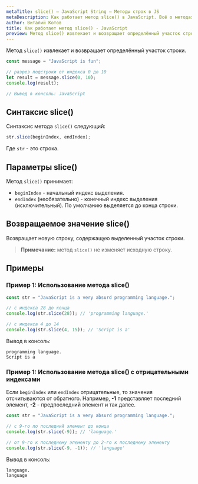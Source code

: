 ```yaml
---
metaTitle: slice() – JavaScript String – Методы строк в JS
metaDescription: Как работает метод slice() в JavaScript. Всё о методах работы со строками в JavaScript | База знаний PurpleSchool
author: Виталий Котов
title: Как работает метод slice() - JavaScript
preview: Метод slice() извлекает и возвращает определённый участок строки...
---
```


Метод `slice()` извлекает и возвращает определённый участок строки.

```javascript
const message = "JavaScript is fun";

// разрез подстроки от индекса 0 до 10
let result = message.slice(0, 10);
console.log(result);

// Вывод в консоль: JavaScript
```

## Синтаксис slice()

Синтаксис метода `slice()` следующий:

```javascript
str.slice(beginIndex, endIndex);
```

Где `str` - это строка.

## Параметры slice()

Метод `slice()` принимает:

- `beginIndex` - начальный индекс выделения.
- `endIndex` (необязательно) - конечный индекс выделения (исключительный). По умолчанию выделяется до конца строки.

## Возвращаемое значение slice()

Возвращает новую строку, содержащую выделенный участок строки.

> **Примечание:** метод `slice()` не изменяет исходную строку.

## Примеры

### Пример 1: Использование метода slice()

```javascript
const str = "JavaScript is a very absurd programming language.";

// с индекса 28 до конца
console.log(str.slice(28)); // 'programming language.'

// с индекса 4 до 14
console.log(str.slice(4, 15)); // 'Script is a'
```

Вывод в консоль:

```
programming language.
Script is a
```

### Пример 1: Использование метода slice() с отрицательными индексами

Если `beginIndex` или `endIndex` отрицательные, то значения отсчитываются от обратного. Например, **-1** представляет последний элемент, **-2** - предпоследний элемент и так далее.

```javascript
const str = "JavaScript is a very absurd programming language.";

// с 9-го по последний элемент до конца
console.log(str.slice(-9)); // 'language.'

// от 9-го к последнему элементу до 2-го к последнему элементу
console.log(str.slice(-9, -1)); // 'language'
```

Вывод в консоль:

```
language.
language
```
